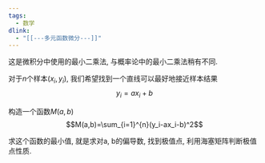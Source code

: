 ```yaml
---
tags:
  - 数学
dlink:
  - "[[---多元函数微分---]]"
---
```

这是微积分中使用的最小二乘法, 与概率论中的最小二乘法稍有不同.

对于$n$个样本$(x_i,y_i)$, 我们希望找到一个直线可以最好地接近样本结果
$$y_i=ax_i+b$$

构造一个函数$M(a,b)$
$$M(a,b)=\sum_{i=1}^{n}(y_i-ax_i-b)^2$$

求这个函数的最小值, 就是求对a, b的偏导数, 找到极值点, 利用海塞矩阵判断极值点性质.